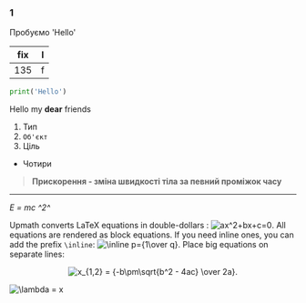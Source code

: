 ### 1
Пробуємо
'Hello'

|fix|l|
|---|-|
135 |f|

```python
print('Hello')
```

Hello my **dear** friends

1. Тип
2. `Об'єкт`
3. Ціль
* Чотири

> **Прискорення - зміна швидкості тіла за певний проміжок часу**

---

<math>_E = mc ^2^_</math>

<p>Upmath converts LaTeX equations in double-dollars <code></code>: <img src="https://i.upmath.me/svg/ax%5E2%2Bbx%2Bc%3D0" alt="ax^2+bx+c=0" />. All equations are rendered as block equations. If you need inline ones, you can add the prefix <code>\inline</code>: <img src="https://i.upmath.me/svg/%5Cinline%20p%3D%7B1%5Cover%20q%7D" alt="\inline p={1\over q}" />. Place big equations on separate lines:</p>
<p align="center"><img align="center" src="https://i.upmath.me/svg/x_%7B1%2C2%7D%20%3D%20%7B-b%5Cpm%5Csqrt%7Bb%5E2%20-%204ac%7D%20%5Cover%202a%7D." alt="x_{1,2} = {-b\pm\sqrt{b^2 - 4ac} \over 2a}." /></p>

<img src="https://i.upmath.me/svg/%20%5Clambda%20%3D%20x" alt=" \lambda = x" />
